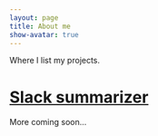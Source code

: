 ```yaml
---
layout: page
title: About me
show-avatar: true
---
```

Where I list my projects.

# [Slack summarizer](https://lkhphuc.github.io/slack-visual-summary/)

More coming soon...
